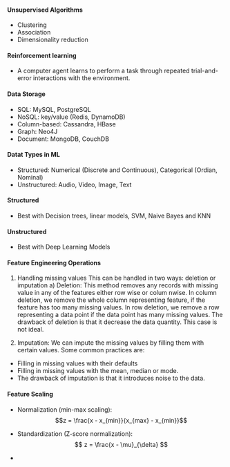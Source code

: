 ####  Unsupervised Algorithms
- Clustering
- Association
- Dimensionality reduction

#### Reinforcement learning
- A computer agent learns to perform a task through repeated trial-and-error interactions with the environment. 

#### Data Storage
- SQL: MySQL, PostgreSQL
- NoSQL: key/value (Redis, DynamoDB)
- Column-based: Cassandra, HBase
- Graph: Neo4J
- Document: MongoDB, CouchDB

#### Datat Types in ML
- Structured: Numerical (Discrete and Continuous), Categorical (Ordian, Nominal)
- Unstructured: Audio, Video, Image, Text

#### Structured
- Best with Decision trees, linear models, SVM, Naive Bayes and KNN

#### Unstructured
- Best with Deep Learning Models

#### Feature Engineering Operations
1) Handling missing values
This can be handled in two ways: deletion or imputation 
a) Deletion: This method removes any records with missing value in any of the features either row wise or colum nwise. 
In column deletion, we remove the whole column representing feature, if the feature has too many missing values. In 
row deletion, we remove a row representing a data point if the data point has many missing values. 
The drawback of deletion is that it decrease the data quantity. This case is not ideal.

2) Imputation: We can impute the missing values by filling them with certain values. Some common practices are:
- Filling in missing values with their defaults
- Filling in missing values with the mean, median or mode.
- The drawback of imputation is that it introduces noise to the data.

#### Feature Scaling
- Normalization (min-max scaling):
$$z = \frac{x - x_{min}}{x_{max} - x_{min}}$$

- Standardization (Z-score normalization): 
$$
z = \frac{x - \mu}_{\delta}
$$
- 